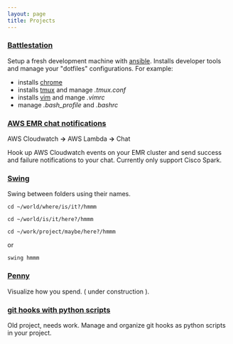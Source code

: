 ```yaml
---
layout: page
title: Projects
---
```


### [Battlestation][battlestation]
Setup a fresh development machine with [ansible].
Installs developer tools and manage your "dotfiles" configurations.
For example:

- installs [chrome]
- installs [tmux] and manage _.tmux.conf_
- installs [vim] and mange _.vimrc_
- manage _.bash\_profile_ and _.bashrc_


### [AWS EMR chat notifications][aws-emr-alert]
AWS Cloudwatch **->** AWS Lambda **->** Chat

Hook up AWS Cloudwatch events on your EMR cluster and send success and
failure notifications to your chat. Currently only support Cisco Spark.


### [Swing][swing]
Swing between folders using their names.

`cd ~/world/where/is/it?/hmmm`

`cd ~/world/is/it/here?/hmmm`

`cd ~/work/project/maybe/here?/hmmm`

or

`swing hmmm`

### [Penny][penny]
Visualize how you spend. ( under construction ).

### [git hooks with python scripts][py-git-hooks]
Old project, needs work. Manage and organize git hooks as python scripts in your project.

[penny]: https://github.com/wenn/penny
[py-git-hooks]: https://github.com/wenn/py-git-hooks
[aws-emr-alert]: https://github.com/wenn/aws-emr-alert
[swing]: https://github.com/wenn/swing
[battlestation]: https://github.com/wenn/battlestation

[ansible]: https://www.ansible.com/
[tmux]: https://github.com/tmux/tmux/wiki
[vim]: https://www.vim.org/
[chrome]: https://www.google.com/chrome/
